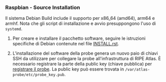 ### Raspbian - Source Installation

Il sistema Debian Build include il supporto per x86_64 (amd64), arm64 e armhf. Nota che gli script di installazione e avvio presuppongono l'uso di `systemd`.

1. Per creare e installare il pacchetto software, seguire le istruzioni specifiche di Debian contenute nel file
 [INSTALL.rst](https://github.com/RIPE-NCC/ripe-atlas-software-probe/blob/master/INSTALL.rst).


2. L'installazione del software della probe genera un nuovo paio di chiavi SSH da utilizzare per collegare la probe all'infrastruttura di RIPE Atlas. È necessario registrare la parte della public key (chiave pubblica) per [registrare il probe](/apply/swprobe/).
La public key può essere trovata in `/var/atlas-probe/etc/probe_key.pub`.
